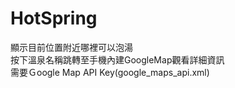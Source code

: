 # HotSpring
顯示目前位置附近哪裡可以泡湯</br>
按下溫泉名稱跳轉至手機內建GoogleMap觀看詳細資訊</br>
需要Ｇoogle Map API Key(google_maps_api.xml)
